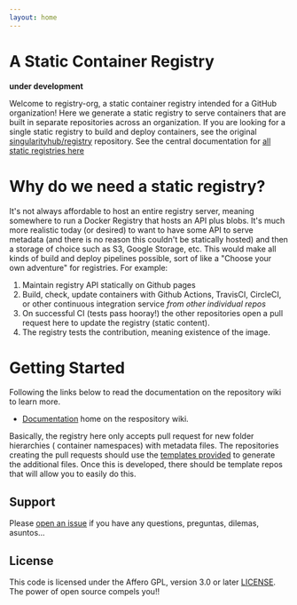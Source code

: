 ```yaml
---
layout: home
---
```


# A Static Container Registry

**under development**

Welcome to registry-org, a static container registry intended for
a GitHub organization! Here we generate a static registry to serve
containers that are built in separate repositories across an organization. If
you are looking for a single static registry to build and deploy containers,
see the original [singularityhub/registry](https://www.github.com/singularityhub/registry) 
repository. See the central documentation for 
[all static registries here](https://www.github.com/singularityhub/registry/wiki)

# Why do we need a static registry?

It's not always affordable to host an entire registry server, meaning somewhere
to run a Docker Registry that hosts an API plus blobs. It's much more realistic
today (or desired) to want to have some API to serve metadata (and there is no reason
this couldn't be statically hosted) and then a storage of choice such as S3, 
Google Storage, etc. This would make all kinds of build and deploy pipelines possible,
sort of like a "Choose your own adventure" for registries. For example:

 1. Maintain registry API statically on Github pages
 2. Build, check, update containers with Github Actions, TravisCI, CircleCI, or other continuous integration service *from other individual repos*
 3. On successful CI (tests pass hooray!) the other repositories open a pull request here to update the registry (static content).
 4. The registry tests the contribution, meaning existence of the image.

# Getting Started

Following the links below to read the documentation on the repository wiki to learn more.

 - [Documentation](https://github.com/singularityhub/registry/wiki) home on the respository wiki.

Basically, the registry here only accepts pull request for new folder hierarchies ( container
namespaces) with metadata files. The repositories creating the pull requests should
use the [templates provided](_templates) to generate the additional files. Once this is 
developed, there should be template repos that will allow you to easily do this.

## Support

Please [open an issue](https://www.github.com/singularityhub/registry-org/) if you
have any questions, preguntas, dilemas, asuntos... 

## License

This code is licensed under the Affero GPL, version 3.0 or later [LICENSE](LICENSE). 
The power of open source compels you!!
